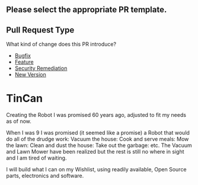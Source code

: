 ## Please select the appropriate PR template.

## Pull Request Type
What kind of change does this PR introduce?

* [Bugfix](?expand=1&template=bug_template.md&labels=bug,Semver-Patch&title=Bug+fix:&head_repo=Dev)
* [Feature](?expand=1&template=feature_template.md&labels=enhancement,Semver-Minor&title=Feature:&head_repo=Dev)
* [Security Remediation](?expand=1&template=security_template.md&labels=security+fix,Semver-patch&title=Security+Request:&head_repo=Dev)
* [New Version](?expand=1&template=version_template.md&labels=enhancement,Semver-Major&title=New+Version&head_repo=Dev)


# TinCan
Creating the Robot I was promised 60 years ago, adjusted to fit my needs as of now.

When I was 9 I was promised (it seemed like a promise) a Robot that would do all of the drudge work: Vacuum the house: Cook and serve meals: Mow the lawn: Clean and dust the house: Take out the garbage: etc.  The Vacuum and Lawn Mower have been realized but the rest is still no where in sight and I am tired of waiting.

I will build what I can on my Wishlist, using readily available, Open Source parts, electronics and software.